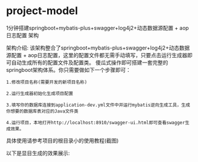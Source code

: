 # project-model
1分钟搭建springboot+mybatis-plus+swagger+log4j2+动态数据源配置 + aop日志配置 架构

架构介绍: 该架构整合了springboot+mybatis-plus+swagger+log4j2+动态数据源配置 + aop日志配置，这里的配置文件都无需手动填写，只要点击运行生成器即可自动生成所有的配置文件及配置类。 傻瓜式操作即可搭建一套完整的springboot架构体系。你只需要做如下一个步骤即可：

    1.修改项目名称(需要开发的新项目名称)
    
    2.运行生成器初始化生成项目配置
    
    3.填写你的数据库连接到application-dev.yml文件中并运行mybatis逆向生成工具，生成你想要的数据库表对应的Java文件类
    
    4.运行项目，本地打开http://localhost:8910/swagger-ui.html即可查看swagger生成效果。
    
   具体使用请参考项目的根目录小的使用教程(截图)
   
   
   以下是显目生成的效果展示:
   
    
    
